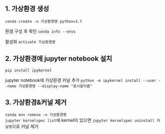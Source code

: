 ## 1. 가상환경 생성
`conda create -n 가상환경명 python=3.7`  

환경 구성 후 확인 `conda info --envs`

활성화 `activate 가상환경명`

## 2. 가상환경에 jupyter notebook 설치
`pip install ipykernel`

jupyter notebook에 가상환경 커널 추가
 `python -m ipykernel install --user --name 가상환경명 --display-name "표시할이름"`

## 3. 가상환경&커널 제거
`conda env remove -n 가상환경명`  
`jupyter kernelspec list`에 kernel이 있으면 `jupyter kernelspec uninstall 커널명`으로 커널 제거
